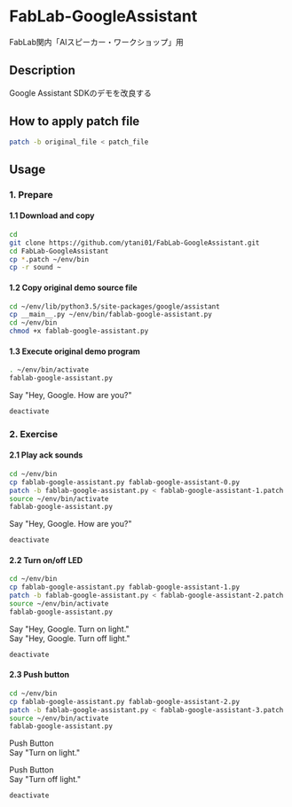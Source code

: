 FabLab-GoogleAssistant
====
FabLab関内「AIスピーカー・ワークショップ」用

## Description
Google Assistant SDKのデモを改良する

## How to apply patch file

```bash
patch -b original_file < patch_file
```

## Usage

### 1. Prepare

#### 1.1 Download and copy
```bash
cd
git clone https://github.com/ytani01/FabLab-GoogleAssistant.git
cd FabLab-GoogleAssistant
cp *.patch ~/env/bin
cp -r sound ~
```

#### 1.2 Copy original demo source file
```bash
cd ~/env/lib/python3.5/site-packages/google/assistant
cp __main__.py ~/env/bin/fablab-google-assistant.py
cd ~/env/bin
chmod +x fablab-google-assistant.py
```

#### 1.3 Execute original demo program

```bash
. ~/env/bin/activate
fablab-google-assistant.py
```
Say "Hey, Google. How are you?"

```bash
deactivate
```

### 2. Exercise

#### 2.1 Play ack sounds

```bash
cd ~/env/bin
cp fablab-google-assistant.py fablab-google-assistant-0.py
patch -b fablab-google-assistant.py < fablab-google-assistant-1.patch
source ~/env/bin/activate
fablab-google-assistant.py
```
Say "Hey, Google. How are you?"

```bash
deactivate
```

#### 2.2 Turn on/off LED

```bash
cd ~/env/bin
cp fablab-google-assistant.py fablab-google-assistant-1.py
patch -b fablab-google-assistant.py < fablab-google-assistant-2.patch
source ~/env/bin/activate
fablab-google-assistant.py
```
Say "Hey, Google. Turn on light."  
Say "Hey, Google. Turn off light."

```bash
deactivate
```

#### 2.3 Push button

```bash
cd ~/env/bin
cp fablab-google-assistant.py fablab-google-assistant-2.py
patch -b fablab-google-assistant.py < fablab-google-assistant-3.patch
source ~/env/bin/activate
fablab-google-assistant.py
```
Push Button  
Say "Turn on light."

Push Button  
Say "Turn off light."

```bash
deactivate
```

